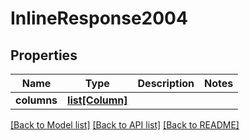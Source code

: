 # InlineResponse2004

## Properties
Name | Type | Description | Notes
------------ | ------------- | ------------- | -------------
**columns** | [**list[Column]**](Column.md) |  | 

[[Back to Model list]](../README.md#documentation-for-models) [[Back to API list]](../README.md#documentation-for-api-endpoints) [[Back to README]](../README.md)

